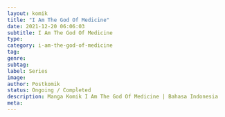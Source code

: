 ```yaml
---
layout: komik
title: "I Am The God Of Medicine"
date: 2021-12-20 06:06:03
subtitle: I Am The God Of Medicine
type: 
category: i-am-the-god-of-medicine
tag: 
genre: 
subtag: 
label: Series
image: 
author: Postkomik
status: Ongoing / Completed
description: Manga Komik I Am The God Of Medicine | Bahasa Indonesia
meta: 
---
```

